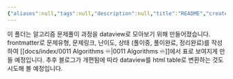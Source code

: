 ```yaml
---
{"aliases":null,"tags":null,"description":null,"title":"README","created":"2024-12-23T17:08:55","updated":"2024-12-23T17:14:33","dg-publish":true,"permalink":"/docs/algorithms/readme/","dgPassFrontmatter":true}
---
```


 이 폴더는 알고리즘 문제풀이 과정을 dataview로 모아보기 위해 만들어졌습니다. frontmatter로 문제유형, 문제링크, 난이도, 상태 (풀이중, 풀이완료, 정리완료)를 작성하여 [[docs/index/0011 Algorithms ♾️\|0011 Algorithms ♾️]]에서 표로 보여지게 만들 예정입니다. 추후 블로그가 개편됨에 따라 dataview를 html table로 변환하는 것도 시도해 볼 예정입니다.

